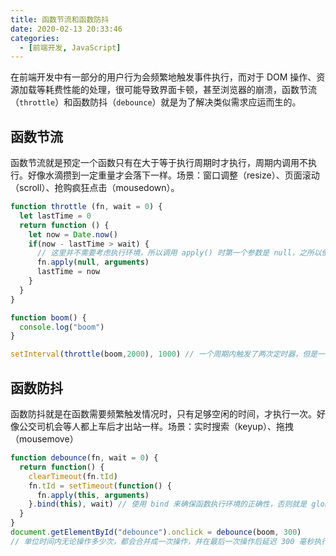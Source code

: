 ```yaml
---
title: 函数节流和函数防抖
date: 2020-02-13 20:33:46
categories:
  - [前端开发, JavaScript]
---
```


在前端开发中有一部分的用户行为会频繁地触发事件执行，而对于 DOM 操作、资源加载等耗费性能的处理，很可能导致界面卡顿，甚至浏览器的崩溃，函数节流（`throttle`）和函数防抖（`debounce`）就是为了解决类似需求应运而生的。

<!--more-->

## 函数节流

函数节流就是预定一个函数只有在大于等于执行周期时才执行，周期内调用不执行。好像水滴攒到一定重量才会落下一样。场景：窗口调整（resize）、页面滚动（scroll）、抢购疯狂点击（mousedown）。

```js
function throttle (fn, wait = 0) {
  let lastTime = 0
  return function () {
    let now = Date.now()
    if(now - lastTime > wait) {
      // 这里并不需要考虑执行环境，所以调用 apply() 时第一个参数是 null，之所以使用 apply 传递参数，是因为第二个参数可以是 arguments 对象
      fn.apply(null, arguments)
      lastTime = now
    }
  }
}

function boom() {
  console.log("boom")
}

setInterval(throttle(boom,2000), 1000) // 一个周期内触发了两次定时器，但是一个周期内只会执行一次 boom 方法。
```

## 函数防抖

函数防抖就是在函数需要频繁触发情况时，只有足够空闲的时间，才执行一次。好像公交司机会等人都上车后才出站一样。场景：实时搜索（keyup）、拖拽（mousemove）

```js
function debounce(fn, wait = 0) {
  return function() {
    clearTimeout(fn.tId)
    fn.tId = setTimeout(function() {
      fn.apply(this, arguments)
    }.bind(this), wait) // 使用 bind 来确保函数执行环境的正确性，否则就是 global 了
  }
}
document.getElementById("debounce").onclick = debounce(boom, 300)
// 单位时间内无论操作多少次，都会合并成一次操作，并在最后一次操作后延迟 300 毫秒执行
```
